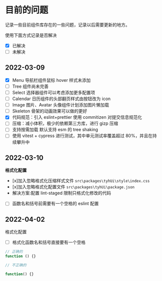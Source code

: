 # 目前的问题

记录一些目前组件库存在的一些问题，记录以后需要更新的地方。

使用下面方式记录是否解决

- [x] 已解决
- [ ] 未解决

## 2022-03-09

- [x] Menu 导航栏组件鼠标 hover 样式未添加
- [ ] Tree 组件尚未完善
- [ ] Select 选择器组件可以考虑添加更多配置项
- [ ] Calendar 日历组件的头部翻页样式由按钮改为 icon
- [ ] Image 图片、Avatar 头像组件计划添加图片懒加载
- [ ] Skeleton 骨架的动画效果可以做的更好
- [x] 代码规范：引入 eslint+prettier 使用 commitizen 对提交信息规范化
- [ ] 压缩：减小体积，极少的依赖第三方库，进行 gizp 压缩
- [ ] 支持按需加载 默认支持 esm 的 tree shaking
- [ ] 使用 vitest + cypress 进行测试，其中单元测试率覆盖超过 80%，并且在持续攀升中

## 2022-03-10

**格式化配置**

- [x]加入忽略格式化压缩样式文件 `src\packages\tyhUi\style\index.css`
- [x]加入忽略格式化配置文件 `src\packages\tyhUi\package.json`
- 解决方案:配置 lint-staged 限制只格式化修改的代码
- [ ] 函数名和括号前需要有一个空格的 eslint 配置

## 2022-04-02

格式化配置

- [ ] 格式化函数名和括号直接要有一个空格

```js
// 正确的
function () {}

// 不正确的

function() {}
```
